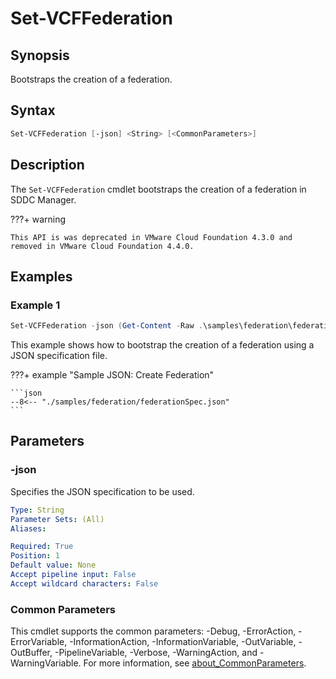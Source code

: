 # Set-VCFFederation

## Synopsis

Bootstraps the creation of a federation.

## Syntax

```powershell
Set-VCFFederation [-json] <String> [<CommonParameters>]
```

## Description

The `Set-VCFFederation` cmdlet bootstraps the creation of a federation in SDDC Manager.

???+ warning

    This API is was deprecated in VMware Cloud Foundation 4.3.0 and removed in VMware Cloud Foundation 4.4.0.

## Examples

### Example 1

```powershell
Set-VCFFederation -json (Get-Content -Raw .\samples\federation\federationSpec.json)
```

This example shows how to bootstrap the creation of a federation using a JSON specification file.

???+ example "Sample JSON: Create Federation"

    ```json
    --8<-- "./samples/federation/federationSpec.json"
    ```

## Parameters

### -json

Specifies the JSON specification to be used.

```yaml
Type: String
Parameter Sets: (All)
Aliases:

Required: True
Position: 1
Default value: None
Accept pipeline input: False
Accept wildcard characters: False
```

### Common Parameters

This cmdlet supports the common parameters: -Debug, -ErrorAction, -ErrorVariable, -InformationAction, -InformationVariable, -OutVariable, -OutBuffer, -PipelineVariable, -Verbose, -WarningAction, and -WarningVariable. For more information, see [about_CommonParameters](http://go.microsoft.com/fwlink/?LinkID=113216).
